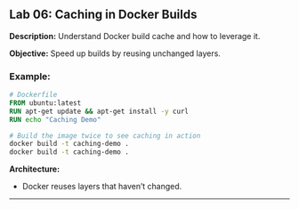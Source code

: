 ## Lab 06: Caching in Docker Builds

**Description:** Understand Docker build cache and how to leverage it.

**Objective:** Speed up builds by reusing unchanged layers.

### Example:
```dockerfile
# Dockerfile
FROM ubuntu:latest
RUN apt-get update && apt-get install -y curl
RUN echo "Caching Demo"
```
```bash
# Build the image twice to see caching in action
docker build -t caching-demo .
docker build -t caching-demo .
```

**Architecture:**
- Docker reuses layers that haven’t changed.

---